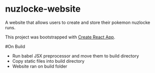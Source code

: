# nuzlocke-website
A website that allows users to create and store their pokemon nuzlocke runs.

This project was bootstrapped with [Create React App](https://github.com/facebook/create-react-app).

#On Build
- Run babel JSX preprocessor and move them to build directory
- Copy static files into build directory
- Website ran on build folder